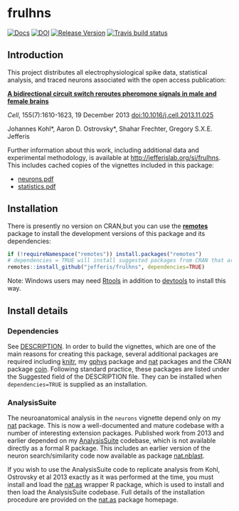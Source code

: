 # frulhns
<!-- badges: start -->
[![Docs](https://img.shields.io/badge/docs-100%25-brightgreen.svg)](http://jefferis.github.io/frulhns/)
[![DOI](https://zenodo.org/badge/15346264.svg)](https://zenodo.org/badge/latestdoi/15346264)
[![Release Version](https://img.shields.io/github/release/jefferis/frulhns.svg)](https://github.com/jefferis/frulhns/releases/latest) 
[![Travis build status](https://travis-ci.org/jefferis/frulhns.svg?branch=master)](https://travis-ci.org/jefferis/frulhns)
<!-- badges: end -->

## Introduction
This project distributes all electrophysiological spike data, statistical analysis,
and traced neurons associated with the open access publication:

**[A bidirectional circuit switch reroutes pheromone signals in male and female brains](http://dx.doi.org/10.1016/j.cell.2013.11.025)**

_Cell_, 155(7):1610-1623, 19 December 2013 [doi:10.1016/j.cell.2013.11.025](http://dx.doi.org/10.1016/j.cell.2013.11.025)

Johannes Kohl\*, Aaron D. Ostrovsky\*, Shahar Frechter, Gregory S.X.E. Jefferis

Further information about this work, including additional data and experimental methodology, is available at http://jefferislab.org/si/frulhns. This includes cached copies of the vignettes included in this package:

  * [neurons.pdf](http://jefferislab.org/si/frulhns/neurons.pdf)
  * [statistics.pdf](http://jefferislab.org/si/frulhns/statistics.pdf)

## Installation
There is presently no version on CRAN,but you can use the
[**remotes**](https://cran.r-project.org/package=remotes) package 
to install the development versions of this package and its dependencies:

```r
if (!requireNamespace("remotes")) install.packages("remotes")
# dependencies = TRUE will install suggested packages from CRAN that are required for the vignettes.
remotes::install_github("jefferis/frulhns", dependencies=TRUE)
```

Note: Windows users may need [Rtools](http://www.murdoch-sutherland.com/Rtools/) 
in addition to [devtools](http://CRAN.R-project.org/package=devtools) to install
this way.


## Install details
### Dependencies
See [DESCRIPTION](DESCRIPTION). In order to build the vignettes, which are one of the main reasons 
for creating this package, several additional packages are required including 
[knitr](http://yihui.name/knitr/), my [gphys](https://github.com/jefferis/gphys) 
package and [nat](https://github.com/jefferis/nat) packages and the CRAN 
package [coin](http://cran.r-project.org/package=coin). Following standard practice, 
these packages are listed under the Suggested field of the DESCRIPTION file. 
They can be installed when `dependencies=TRUE` is supplied as an installation.

### AnalysisSuite
The neuroanatomical analysis in the `neurons` vignette depend only on my 
[nat](https://github.com/jefferis/nat) package.  This is now a well-documented and
mature codebase with a number of interesting extension packages. Published work from 2013 and earlier depended on my
[AnalysisSuite](https://github.com/jefferis/AnalysisSuite) 
codebase, which is not available directly as a formal R package.
This includes an earlier version of the
neuron search/similarity code now available as package 
[nat.nblast](https://github.com/jefferislab/nat.nblast).

If you wish to use the AnalysisSuite code to replicate analysis from 
Kohl, Ostrovsky et al 2013 exactly as it was performed at the time, 
you must install and load the [nat.as](https://github.com/jefferis/nat.as)
wrapper R package, which is used to install and then load the AnalysisSuite codebase.
Full details of the installation procedure are provided on the
[nat.as](https://github.com/jefferis/nat.as) package homepage.
